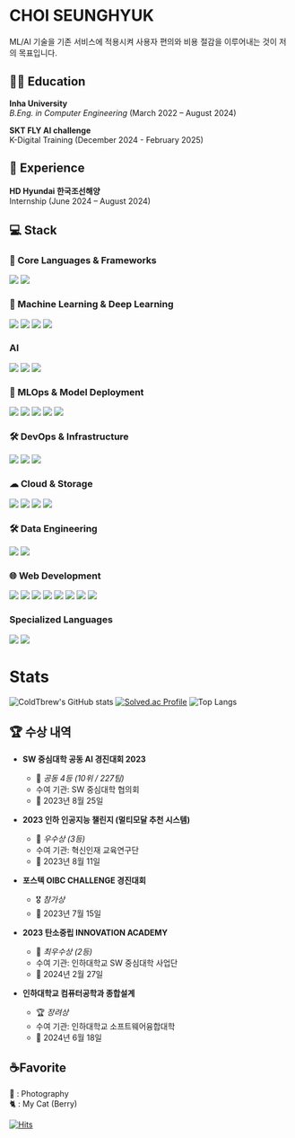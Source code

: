 <!--
**ColdTbrew/ColdTbrew** is a ✨ _special_ ✨ repository because its `README.md` (this file) appears on your GitHub profile.

Here are some ideas to get you started:

- 🔭 I’m currently working on ...
- 🌱 I’m currently learning ...
- 👯 I’m looking to collaborate on ...
- 🤔 I’m looking for help with ...
- 💬 Ask me about ...
- 📫 How to reach me: ...
- 😄 Pronouns: ...
- ⚡ Fun fact: ...
-->
# CHOI SEUNGHYUK

<side>
ML/AI 기술을 기존 서비스에 적용시켜 사용자 편의와 비용 절감을 이루어내는 것이 저의 목표입니다.
</side>


## 👨‍🎓 Education
**Inha University**  
*B.Eng. in Computer Engineering* (March 2022 – August 2024) 

**SKT FLY AI challenge**   
K-Digital Training (December 2024 - February 2025)

## 💼 Experience
**HD Hyundai 한국조선해양**  
Internship (June 2024 – August 2024)  

## 💻 Stack

### 🚀 Core Languages & Frameworks
<div>
<img src="https://img.shields.io/badge/Python-3776AB?style=flat-square&logo=python&logoColor=white">
<img src="https://img.shields.io/badge/C++-00599C?style=flat-square&logo=c%2B%2B&logoColor=white">
</div>

### 🧠 Machine Learning & Deep Learning
<div>
<img src="https://img.shields.io/badge/PyTorch-%23EE4C2C.svg?style=flat-square&logo=PyTorch&logoColor=white">
<img src="https://img.shields.io/badge/Keras-%23D00000.svg?style=flat-square&logo=Keras&logoColor=white">
<img src="https://img.shields.io/badge/TensorFlow-%23FF6F00.svg?style=flat-square&logo=TensorFlow&logoColor=white">
<img src="https://img.shields.io/badge/scikit--learn-%23F7931E.svg?&style=flat-square&logo=scikit-learn&logoColor=white" />
</div>

### AI
<div>
  <img src="https://img.shields.io/badge/Ollama-fff?logo=ollama&logoColor=000">
  <img src="https://img.shields.io/badge/Hugging%20Face-FFD21E?logo=huggingface&logoColor=000">
  <img src="https://img.shields.io/badge/Google%20Gemini-886FBF?logo=googlegemini&logoColor=fff">
</div>

### 🔧 MLOps & Model Deployment
<div>
<img src="https://img.shields.io/badge/MLflow-%230077C8.svg?&style=flat-square&logo=mlflow&logoColor=white" />
<img src="https://img.shields.io/badge/DVC-%230C4A6E.svg?&style=flat-square&logo=dataversioncontrol&logoColor=white" />
<img src="https://img.shields.io/badge/Dagshub-%23008DE4.svg?&style=flat-square&logo=dagshub&logoColor=white" />
<img src="https://img.shields.io/badge/Apache%20Airflow-%23F7931E.svg?&style=flat-square&logo=apacheairflow&logoColor=white" />
<img src="https://img.shields.io/badge/FastAPI-%23009688.svg?&style=flat-square&logo=fastapi&logoColor=white" />
</div>

### 🛠 DevOps & Infrastructure
<div>
<img src="https://img.shields.io/badge/Docker-%230081CB.svg?&style=flat-square&logo=docker&logoColor=white" />
<img src="https://img.shields.io/badge/GitHub%20Actions-%232088FF.svg?&style=flat-square&logo=githubactions&logoColor=white" />
<img src="https://img.shields.io/badge/Linux-FCC624?style=flat-square&logo=linux&logoColor=black">
</div>

### ☁ Cloud & Storage
<div>
<img src="https://img.shields.io/badge/AWS-%23FF9900.svg?&style=flat-square&logo=amazonaws&logoColor=white" />
<img src="https://img.shields.io/badge/AWS%20EC2-%23FF9900.svg?&style=flat-square&logo=amazonec2&logoColor=white" />
<img src="https://img.shields.io/badge/AWS%20S3-%23FF9900.svg?&style=flat-square&logo=amazons3&logoColor=white" />
<img src="https://img.shields.io/badge/Azure-%230072C6.svg?&style=flat-square&logo=microsoftazure&logoColor=white" />
</div>

### 🛠 Data Engineering
<div>
<img src="https://img.shields.io/badge/Apache%20Kafka-%23023131.svg?&style=flat-square&logo=apachekafka&logoColor=white" />
<img src="https://img.shields.io/badge/Apache%20Spark-%23E25A1C.svg?&style=flat-square&logo=apachespark&logoColor=white" />
</div>

### 🌐 Web Development
<div>
<img src="https://img.shields.io/badge/HTML5-E34F26?style=flat-square&logo=html5&logoColor=white">
<img src="https://img.shields.io/badge/CSS-1572B6?style=flat-square&logo=css3&logoColor=white">
<img src="https://img.shields.io/badge/MySQL-4479A1?style=flat-square&logo=mysql&logoColor=white">
<img src="https://img.shields.io/badge/Swagger-85EA2D?logo=insomnia&logoColor=000">
<img src="https://img.shields.io/badge/GitHub_Actions-2088FF?logo=github-actions&logoColor=white">
<img src="https://img.shields.io/badge/Spring%20Boot-6DB33F?logo=springboot&logoColor=fff">
<img src="https://img.shields.io/badge/MongoDB-%234ea94b.svg?logo=mongodb&logoColor=white">
<img src="https://img.shields.io/badge/Postgres-%23316192.svg?logo=postgresql&logoColor=white">
</div>

### Specialized Languages
<div>
<img src="https://img.shields.io/badge/c++-00599C?style=flat-square&logo=c%2B%2B&logoColor=white">
<img src="https://img.shields.io/badge/python-3776AB?style=flat-square&logo=python&logoColor=white">
</div>

# Stats
![ColdTbrew's GitHub stats](https://github-readme-stats.vercel.app/api?username=ColdTbrew&show_icons=true&theme=onedark) 
[![Solved.ac Profile](http://mazassumnida.wtf/api/generate_badge?boj=shchoi8687)](https://solved.ac/shchoi8687)
![Top Langs](https://github-readme-stats.vercel.app/api/top-langs/?username=ColdTbrew&layout=compact&theme=onedark)

## 🏆 수상 내역

- **SW 중심대학 공동 AI 경진대회 2023**  
  - 🏅 *공동 4등 (10위 / 227팀)*  
  - 수여 기관: SW 중심대학 협의회  
  - 📅 2023년 8월 25일  

- **2023 인하 인공지능 챌린지 (멀티모달 추천 시스템)**  
  - 🥈 *우수상 (3등)*  
  - 수여 기관: 혁신인재 교육연구단  
  - 📅 2023년 8월 11일  

- **포스텍 OIBC CHALLENGE 경진대회**  
  - 🎖 *참가상*  
  - 📅 2023년 7월 15일  

- **2023 탄소중립 INNOVATION ACADEMY**  
  - 🥈 *최우수상 (2등)*  
  - 수여 기관: 인하대학교 SW 중심대학 사업단  
  - 📅 2024년 2월 27일  

- **인하대학교 컴퓨터공학과 종합설계**  
  - 🏆 *장려상*  
  - 수여 기관: 인하대학교 소프트웨어융합대학  
  - 📅 2024년 6월 18일  

## ☕️Favorite 
📸 : Photography  
🐈 : My Cat (Berry)  

[![Hits](https://hits.seeyoufarm.com/api/count/incr/badge.svg?url=https%3A%2F%2Fgithub.com%2FColdTbrew%2Fhit-counter&count_bg=%2379C83D&title_bg=%23555555&icon=&icon_color=%23E7E7E7&title=hits&edge_flat=false)](https://hits.seeyoufarm.com)
